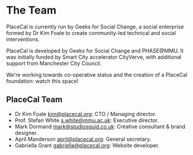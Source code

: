 # The Team

PlaceCal is currently run by Geeks for Social Change, a social enterprise formed by Dr Kim Foale to create community-led technical and social interventions.

PlaceCal is developed by Geeks for Social Change and PHASE@MMU. It was initially funded by Smart City accelerator CityVerve, with additional support from Manchester City Council.

We're working towards co-operative status and the creation of a PlaceCal foundation: watch this space!

## PlaceCal Team

* Dr Kim Foale <kim@placecal.org>: CTO / Managing director.
* Prof. Stefan White <s.white@mmu.ac.uk>: Executive director.
* Mark Dormand <mark@studiosquid.co.uk>: Creative consultant & brand designer.
* April Manderson <april@placecal.org>: General secretary.
* Gabriella Grant <gabriella@placecal.org>: Website developer.
